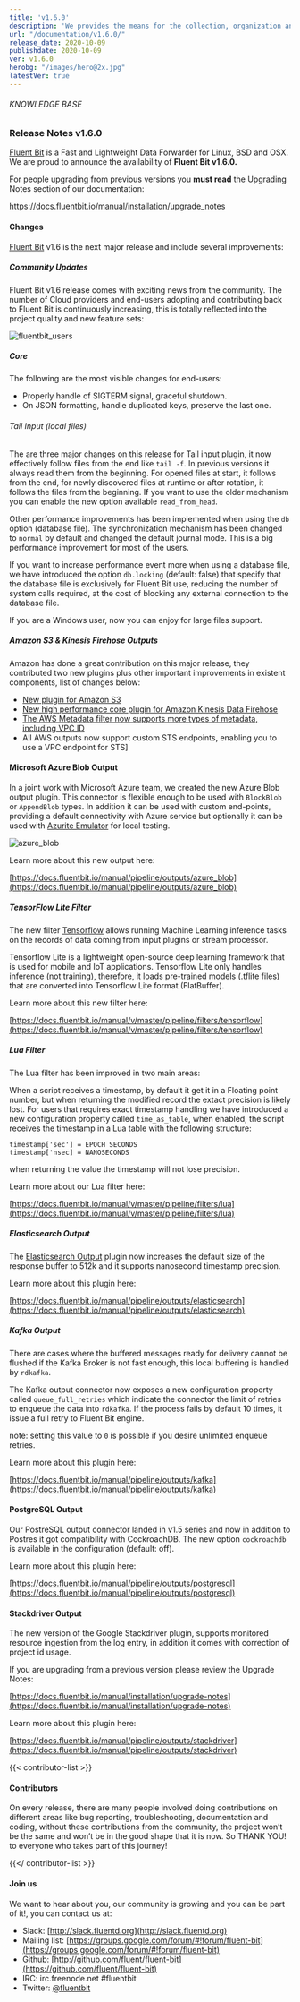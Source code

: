 ```yaml
---
title: 'v1.6.0'
description: 'We provides the means for the collection, organization and computerized retrieval of knowledgeand Lightweight Data Forwarder for Linux, BSD and OSX. We are proud to announce the availability of Fluent Bit v1.6.0.'
url: "/documentation/v1.6.0/"
release_date: 2020-10-09
publishdate: 2020-10-09
ver: v1.6.0
herobg: "/images/hero@2x.jpg"
latestVer: true
---
```



###### KNOWLEDGE BASE

### Release Notes v1.6.0

[Fluent Bit](https://fluentbit.io/) is a Fast and Lightweight Data Forwarder for Linux, BSD and OSX. We are proud to announce the availability of **Fluent Bit v1.6.0.**

For people upgrading from previous versions you **must read** the Upgrading Notes section of our documentation:

https://docs.fluentbit.io/manual/installation/upgrade_notes

#### Changes

[Fluent Bit](https://fluentbit.io) v1.6 is the next major release and include several improvements:

##### Community Updates

Fluent Bit v1.6 release comes with exciting news from the community. The number of Cloud providers and end-users adopting and contributing back to Fluent Bit is continuously increasing, this is totally reflected into the project quality and new feature sets:

![fluentbit_users](/images/fluentbit_users.png)

##### Core

The following are the most visible changes for end-users:

* Properly handle of SIGTERM signal, graceful shutdown.
* On JSON formatting, handle duplicated keys, preserve the last one.

###### Tail Input (local files)

The are three major changes on this release for Tail input plugin, it now effectively follow files from the end like `tail -f`. In previous versions it always read them from the beginning. For opened files at start, it follows from the end, for newly discovered files at runtime or after rotation, it follows the files from the beginning. If you want to use the older mechanism you can enable the new option available `read_from_head`.

Other performance improvements has been implemented when using the `db` option (database file). The synchronization mechanism has been changed to `normal` by default and changed the default journal mode. This is a big performance improvement for most of the users.

If you want to increase performance event more when using a database file, we have introduced the option `db.locking` (default: false) that specify that the database file is exclusively for Fluent Bit use, reducing the number of system calls required, at the cost of blocking any external connection to the database file.

If you are a Windows user, now you can enjoy for large files support.

##### Amazon S3 & Kinesis Firehose Outputs

Amazon has done a great contribution on this major release, they contributed two new plugins plus other important improvements in existent components, list of changes below:

* [New plugin for Amazon S3](https://docs.fluentbit.io/manual/v/master/pipeline/outputs/s3)
* [New high performance core plugin for Amazon Kinesis Data Firehose](https://docs.fluentbit.io/manual/v/master/pipeline/outputs/firehose)
* [The AWS Metadata filter now supports more types of metadata, including VPC ID](https://docs.fluentbit.io/manual/v/master/pipeline/filters/aws-metadata)
* All AWS outputs now support custom STS endpoints, enabling you to use a VPC endpoint for STS]

#### Microsoft Azure Blob Output

In a joint work with Microsoft Azure team, we created the new Azure Blob output plugin. This connector is flexible enough to be used with `BlockBlob` or `AppendBlob` types. In addition it can be used with custom end-points, providing a default connectivity with Azure service but optionally it can be used with [Azurite Emulator](https://docs.microsoft.com/en-us/azure/storage/common/storage-use-azurite) for local testing.

![azure_blob](/images/azure_blob.png)

Learn more about this new output here:

[https://docs.fluentbit.io/manual/pipeline/outputs/azure_blob](https://docs.fluentbit.io/manual/pipeline/outputs/azure_blob)

##### TensorFlow Lite Filter

The new filter [Tensorflow](https://docs.fluentbit.io/manual/pipeline/filters/tensorflow) allows running Machine Learning inference tasks on the records of data coming from input plugins or stream processor.

Tensorflow Lite is a lightweight open-source deep learning framework that is used for mobile and IoT applications. Tensorflow Lite only handles inference (not training), therefore, it loads pre-trained models (.tflite files) that are converted into Tensorflow Lite format (FlatBuffer).

Learn more about this new filter here:

[https://docs.fluentbit.io/manual/v/master/pipeline/filters/tensorflow](https://docs.fluentbit.io/manual/v/master/pipeline/filters/tensorflow)

##### Lua Filter

The Lua filter has been improved in two main areas:

When a script receives a timestamp, by default it get it in a Floating point number, but when returning the modified record the extact precision is likely lost. For users that requires exact timestamp handling we have introduced a new configuration property called `time_as_table`, when enabled, the script receives the timestamp in a Lua table with the following structure:

```
timestamp['sec'] = EPOCH SECONDS
timestamp['nsec] = NANOSECONDS
```

when returning the value the timestamp will not lose precision.

Learn more about our Lua filter here:

[https://docs.fluentbit.io/manual/v/master/pipeline/filters/lua](https://docs.fluentbit.io/manual/v/master/pipeline/filters/lua)

##### Elasticsearch Output

The [Elasticsearch Output](https://docs.fluentbit.io/manual/pipeline/outputs/es/) plugin now increases the default size of the response buffer to 512k and it supports nanosecond timestamp precision.

Learn more about this plugin here:

[https://docs.fluentbit.io/manual/pipeline/outputs/elasticsearch](https://docs.fluentbit.io/manual/pipeline/outputs/elasticsearch)

##### Kafka Output

There are cases where the buffered messages ready for delivery cannot be flushed if the Kafka Broker is not fast enough, this local buffering is handled by `rdkafka`.

The Kafka output connector now exposes a new configuration property called `queue_full_retries` which indicate the connector the limit of retries to enqueue the data into `rdkafka`. If the process fails by default 10 times, it issue a full retry to Fluent Bit engine.

note: setting this value to `0` is possible if you desire unlimited enqueue retries.

Learn more about this plugin here:

[https://docs.fluentbit.io/manual/pipeline/outputs/kafka](https://docs.fluentbit.io/manual/pipeline/outputs/kafka)

#### PostgreSQL Output

Our PostreSQL output connector landed in v1.5 series and now in addition to Postres it got compatibility with CockroachDB. The new option `cockroachdb` is available in the configuration (default: off).

Learn more about this plugin here:

[https://docs.fluentbit.io/manual/pipeline/outputs/postgresql](https://docs.fluentbit.io/manual/pipeline/outputs/postgresql)

#### Stackdriver Output

The new version of the Google Stackdriver plugin, supports monitored resource ingestion from the log entry, in addition it comes with correction of project id usage.

If you are upgrading from a previous version please review the Upgrade Notes:

[https://docs.fluentbit.io/manual/installation/upgrade-notes](https://docs.fluentbit.io/manual/installation/upgrade-notes)

Learn more about this plugin here:

[https://docs.fluentbit.io/manual/pipeline/outputs/stackdriver](https://docs.fluentbit.io/manual/pipeline/outputs/stackdriver)

{{< contributor-list >}}

#### Contributors

On every release, there are many people involved doing contributions on different areas like bug reporting, troubleshooting, documentation and coding, without these contributions from the community, the project won’t be the same and won’t be in the good shape that it is now. So THANK YOU! to everyone who takes part of this journey!

{{</ contributor-list >}}


#### Join us

We want to hear about you, our community is growing and you can be part of it!, you can contact us at:

* Slack: [http://slack.fluentd.org](http://slack.fluentd.org)
* Mailing list: [https://groups.google.com/forum/#!forum/fluent-bit](https://groups.google.com/forum/#!forum/fluent-bit)
* Github: [http://github.com/fluent/fluent-bit](https://github.com/fluent/fluent-bit)
* IRC: irc.freenode.net #fluentbit
* Twitter: [@fluentbit](https://twitter.com/fluentbit)